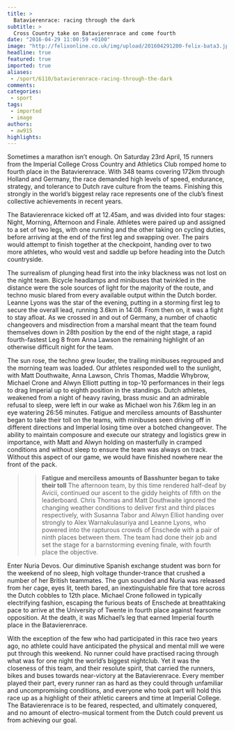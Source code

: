 ```yaml
---
title: >
  Batavierenrace: racing through the dark
subtitle: >
  Cross Country take on Batavierenrace and come fourth
date: "2016-04-29 11:00:59 +0100"
image: "http://felixonline.co.uk/img/upload/201604291200-felix-bata3.jpg"
headline: true
featured: true
imported: true
aliases:
 - /sport/6110/batavierenrace-racing-through-the-dark
comments:
categories:
 - sport
tags:
 - imported
 - image
authors:
 - aw915
highlights:
---
```


Sometimes a marathon isn’t enough. On Saturday 23rd April, 15 runners from the Imperial College Cross Country and Athletics Club romped home to fourth place in the Batavierenrace. With 348 teams covering 172km through Holland and Germany, the race demanded high levels of speed, endurance, strategy, and tolerance to Dutch rave culture from the teams. Finishing this strongly in the world’s biggest relay race represents one of the club’s finest collective achievements in recent years.

The Batavierenrace kicked off at 12.45am, and was divided into four stages: Night, Morning, Afternoon and Finale. Athletes were paired up and assigned to a set of two legs, with one running and the other taking on cycling duties, before arriving at the end of the first leg and swapping over. The pairs would attempt to finish together at the checkpoint, handing over to two more athletes, who would vest and saddle up before heading into the Dutch countryside.

The surrealism of plunging head first into the inky blackness was not lost on the night team. Bicycle headlamps and minibuses that twinkled in the distance were the sole sources of light for the majority of the route, and techno music blared from every available output within the Dutch border. Leanne Lyons was the star of the evening, putting in a storming first leg to secure the overall lead, running 3.6km in 14:08. From then on, it was a fight to stay afloat. As we crossed in and out of Germany, a number of chaotic changeovers and misdirection from a marshal meant that the team found themselves down in 28th position by the end of the night stage, a rapid fourth-fastest Leg 8 from Anna Lawson the remaining highlight of an otherwise difficult night for the team.

The sun rose, the techno grew louder, the trailing minibuses regrouped and the morning team was loaded. Our athletes responded well to the sunlight, with Matt Douthwaite, Anna Lawson, Chris Thomas, Maddie Whybrow, Michael Crone and Alwyn Elliott putting in top-10 performances in their legs to drag Imperial up to eighth position in the standings. Dutch athletes, weakened from a night of heavy raving, brass music and an admirable refusal to sleep, were left in our wake as Michael won his 7.6km leg in an eye watering 26:56 minutes. Fatigue and merciless amounts of Basshunter began to take their toll on the teams, with minibuses seen driving off in different directions and Imperial losing time over a botched changeover. The ability to maintain composure and execute our strategy and logistics grew in importance, with Matt and Alwyn holding on masterfully in cramped conditions and without sleep to ensure the team was always on track. Without this aspect of our game, we would have finished nowhere near the front of the pack.
> > **Fatigue and merciless amounts of Basshunter began to take their toll**
The afternoon team, by this time rendered half-deaf by Avicii, continued our ascent to the giddy heights of fifth on the leaderboard. Chris Thomas and Matt Douthwaite ignored the changing weather conditions to deliver first and third places respectively, with Susanna Tabor and Alwyn Elliot handing over strongly to Alex Warnakulasuriya and Leanne Lyons, who powered into the rapturous crowds of Enschede with a pair of ninth places between them. The team had done their job and set the stage for a barnstorming evening finale, with fourth place the objective.

Enter Nuria Devos. Our diminutive Spanish exchange student was born for the weekend of no sleep, high voltage thunder-trance that crushed a number of her British teammates. The gun sounded and Nuria was released from her cage, eyes lit, teeth bared, an inextinguishable fire that tore across the Dutch cobbles to 12th place. Michael Crone followed in typically electrifying fashion, escaping the furious beats of Enschede at breathtaking pace to arrive at the University of Twente in fourth place against fearsome opposition. At the death, it was Michael’s leg that earned Imperial fourth place in the Batavierenrace.

With the exception of the few who had participated in this race two years ago, no athlete could have anticipated the physical and mental mill we were put through this weekend. No runner could have practised racing through what was for one night the world’s biggest nightclub. Yet it was the closeness of this team, and their resolute spirit, that carried the runners, bikes and buses towards near-victory at the Batavierenrace. Every member played their part, every runner ran as hard as they could through unfamiliar and uncompromising conditions, and everyone who took part will hold this race up as a highlight of their athletic careers and time at Imperial College. The Batavierenrace is to be feared, respected, and ultimately conquered, and no amount of electro-musical torment from the Dutch could prevent us from achieving our goal.
